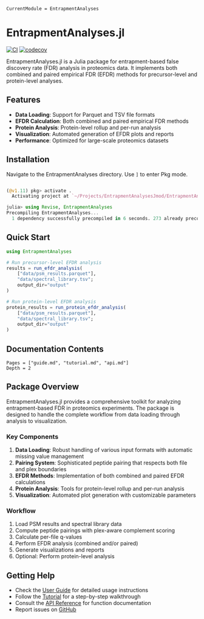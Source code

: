```@meta
CurrentModule = EntrapmentAnalyses
```

# EntrapmentAnalyses.jl

[![CI](https://github.com/nathanwamsley/EntrapmentAnalyses.jl/actions/workflows/CI.yml/badge.svg)](https://github.com/nathanwamsley/EntrapmentAnalyses.jl/actions/workflows/CI.yml)
[![codecov](https://codecov.io/gh/nathanwamsley/EntrapmentAnalyses.jl/branch/master/graph/badge.svg)](https://codecov.io/gh/nathanwamsley/EntrapmentAnalyses.jl)

EntrapmentAnalyses.jl is a Julia package for entrapment-based false discovery rate (FDR) analysis in proteomics data. It implements both combined and paired empirical FDR (EFDR) methods for precursor-level and protein-level analyses.

## Features

- **Data Loading**: Support for Parquet and TSV file formats
- **EFDR Calculation**: Both combined and paired empirical FDR methods
- **Protein Analysis**: Protein-level rollup and per-run analysis
- **Visualization**: Automated generation of EFDR plots and reports
- **Performance**: Optimized for large-scale proteomics datasets

## Installation
Navigate to the EntrapmentAnalyses directory. Use `]` to enter Pkg mode. 
```julia

(@v1.11) pkg> activate .
  Activating project at `~/Projects/EntrapmentAnalysesJmod/EntrapmentAnalyses`

julia> using Revise, EntrapmentAnalyses
Precompiling EntrapmentAnalyses...
  1 dependency successfully precompiled in 6 seconds. 273 already precompiled.
```


## Quick Start

```julia
using EntrapmentAnalyses

# Run precursor-level EFDR analysis
results = run_efdr_analysis(
    ["data/psm_results.parquet"],
    "data/spectral_library.tsv";
    output_dir="output"
)

# Run protein-level EFDR analysis
protein_results = run_protein_efdr_analysis(
    ["data/psm_results.parquet"],
    "data/spectral_library.tsv";
    output_dir="output"
)
```

## Documentation Contents

```@contents
Pages = ["guide.md", "tutorial.md", "api.md"]
Depth = 2
```

## Package Overview

EntrapmentAnalyses.jl provides a comprehensive toolkit for analyzing entrapment-based FDR in proteomics experiments. The package is designed to handle the complete workflow from data loading through analysis to visualization.

### Key Components

1. **Data Loading**: Robust handling of various input formats with automatic missing value management
2. **Pairing System**: Sophisticated peptide pairing that respects both file and plex boundaries
3. **EFDR Methods**: Implementation of both combined and paired EFDR calculations
4. **Protein Analysis**: Tools for protein-level rollup and per-run analysis
5. **Visualization**: Automated plot generation with customizable parameters

### Workflow

1. Load PSM results and spectral library data
2. Compute peptide pairings with plex-aware complement scoring
3. Calculate per-file q-values
4. Perform EFDR analysis (combined and/or paired)
5. Generate visualizations and reports
6. Optional: Perform protein-level analysis

## Getting Help

- Check the [User Guide](@ref) for detailed usage instructions
- Follow the [Tutorial](@ref) for a step-by-step walkthrough
- Consult the [API Reference](@ref) for function documentation
- Report issues on [GitHub](https://github.com/nathanwamsley/EntrapmentAnalyses.jl/issues)